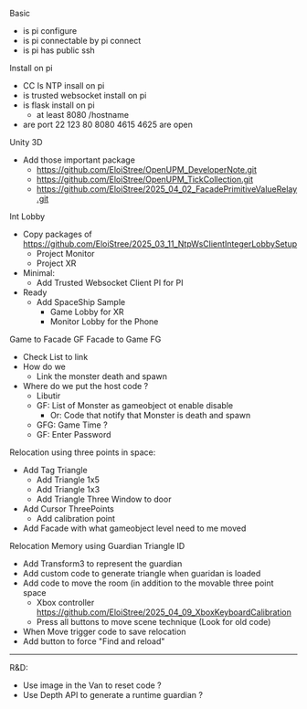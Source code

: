 Basic
- is pi configure
- is pi connectable by pi connect
- is pi has public ssh


Install on pi
- CC Is NTP insall on pi
- is trusted websocket install on pi
- is flask install on pi
  - at least 8080 /hostname
- are port 22 123 80 8080 4615 4625 are open

Unity 3D
- Add those important package
  - https://github.com/EloiStree/OpenUPM_DeveloperNote.git
  - https://github.com/EloiStree/OpenUPM_TickCollection.git
  - https://github.com/EloiStree/2025_04_02_FacadePrimitiveValueRelay.git
  
Int Lobby 
- Copy packages of https://github.com/EloiStree/2025_03_11_NtpWsClientIntegerLobbySetup
  - Project Monitor
  - Project XR
- Minimal:
  - Add Trusted Websocket Client PI for PI
- Ready
  - Add SpaceShip Sample
    - Game Lobby for XR
    - Monitor Lobby for the Phone

Game to Facade GF
Facade to Game FG
- Check List to link
- How do we
  - Link the monster death and spawn
- Where do we put the host code ?
  - Libutir  
  - GF:  List of Monster as gameobject ot enable disable
    - Or: Code that notify that Monster is death and spawn
  - GFG: Game Time ?
  - GF: Enter Password
 
Relocation using three points in space:
- Add Tag Triangle
  - Add Triangle 1x5
  - Add Triangle 1x3
  - Add Triangle Three Window to door
- Add Cursor ThreePoints
  - Add calibration point
- Add Facade with what gameobject level need to me moved
  
Relocation Memory using Guardian Triangle ID
- Add Transform3 to represent the guardian
- Add custom code to generate triangle when guaridan is loaded
- Add code to move the room (in addition to the movable three point space
  - Xbox controller https://github.com/EloiStree/2025_04_09_XboxKeyboardCalibration 
  - Press all buttons to move scene technique (Look for old code)
- When Move trigger code to save relocation
- Add button to force "Find and reload"


---------

R&D: 
- Use image in the Van to reset code ?
- Use Depth API to generate a runtime guardian ?

 


